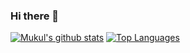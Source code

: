### Hi there 👋
[![Mukul's github stats](https://github-readme-stats.vercel.app/api?username=agarmu&count_private=true&show_icons=true)](https://github.com/anuraghazra/github-readme-stats)
[![Top Languages](https://github-readme-stats.vercel.app/api/top-langs/?username=agarmu)](https://github.com/anuraghazra/github-readme-stats)
<!--
**agarmu/agarmu** is a ✨ _special_ ✨ repository because its `README.md` (this file) appears on your GitHub profile.

Here are some ideas to get you started:

- 🔭 I’m currently working on ...
- 🌱 I’m currently learning ...
- 👯 I’m looking to collaborate on ...
- 🤔 I’m looking for help with ...
- 💬 Ask me about ...
- 📫 How to reach me: ...
- 😄 Pronouns: ...
- ⚡ Fun fact: ...
-->
